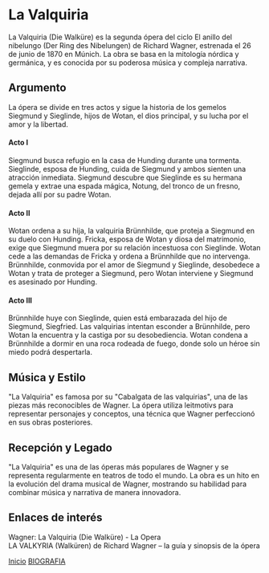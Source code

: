 # **La Valquiria**  

La Valquiria (Die Walküre) es la segunda ópera del ciclo El anillo del nibelungo (Der Ring des Nibelungen) de Richard Wagner, estrenada el 26 de junio de 1870 en Múnich. La obra se basa en la mitología nórdica y germánica, y es conocida por su poderosa música y compleja narrativa.

## Argumento 

La ópera se divide en tres actos y sigue la historia de los gemelos Siegmund y Sieglinde, hijos de Wotan, el dios principal, y su lucha por el amor y la libertad.

#### Acto I  

Siegmund busca refugio en la casa de Hunding durante una tormenta.
Sieglinde, esposa de Hunding, cuida de Siegmund y ambos sienten una atracción inmediata.
Siegmund descubre que Sieglinde es su hermana gemela y extrae una espada mágica, Notung, del tronco de un fresno, dejada allí por su padre Wotan.

#### Acto II  

Wotan ordena a su hija, la valquiria Brünnhilde, que proteja a Siegmund en su duelo con Hunding.
Fricka, esposa de Wotan y diosa del matrimonio, exige que Siegmund muera por su relación incestuosa con Sieglinde.
Wotan cede a las demandas de Fricka y ordena a Brünnhilde que no intervenga.
Brünnhilde, conmovida por el amor de Siegmund y Sieglinde, desobedece a Wotan y trata de proteger a Siegmund, pero Wotan interviene y Siegmund es asesinado por Hunding.

#### Acto III 

Brünnhilde huye con Sieglinde, quien está embarazada del hijo de Siegmund, Siegfried.
Las valquirias intentan esconder a Brünnhilde, pero Wotan la encuentra y la castiga por su desobediencia.
Wotan condena a Brünnhilde a dormir en una roca rodeada de fuego, donde solo un héroe sin miedo podrá despertarla.

## Música y Estilo 

"La Valquiria" es famosa por su "Cabalgata de las valquirias", una de las piezas más reconocibles de Wagner. La ópera utiliza leitmotivs para representar personajes y conceptos, una técnica que Wagner perfeccionó en sus obras posteriores.

## Recepción y Legado

"La Valquiria" es una de las óperas más populares de Wagner y se representa regularmente en teatros de todo el mundo. La obra es un hito en la evolución del drama musical de Wagner, mostrando su habilidad para combinar música y narrativa de manera innovadora.

## Enlaces de interés 
Wagner: La Valquiria (Die Walküre) - La Opera  
LA VALKYRIA (Walküren) de Richard Wagner – la guía y sinopsis de la ópera  

 [Inicio](README.md)  [BIOGRAFIA](biografia.md) 